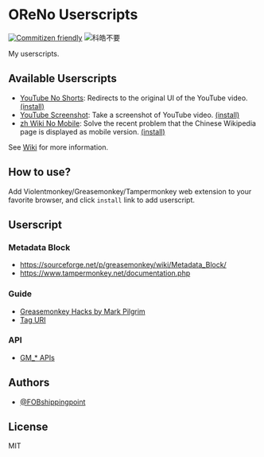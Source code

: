 # OReNo Userscripts

[![Commitizen friendly](https://img.shields.io/badge/commitizen-friendly-brightgreen.svg)](http://commitizen.github.io/cz-cli/)
![科皓不要](https://img.shields.io/badge/%E7%A7%91%E7%9A%93-%E4%B8%8D%E8%A6%81-orange)

My userscripts.

## Available Userscripts

- [YouTube No Shorts](https://github.com/FOBshippingpoint/oreno-userscripts/wiki/YouTube-No-Shorts): Redirects to the original UI of the YouTube video. [(install)](https://raw.githubusercontent.com/FOBshippingpoint/oreno-userscripts/main/youtube-no-shorts/youtube_no_shorts.user.js)
- [YouTube Screenshot](https://github.com/FOBshippingpoint/oreno-userscripts/wiki/YouTube-Screenshot): Take a screenshot of YouTube video. [(install)](https://raw.githubusercontent.com/FOBshippingpoint/oreno-userscripts/main/youtube-screenshot/youtube_screenshot.user.js)
- [zh Wiki No Mobile](https://github.com/FOBshippingpoint/oreno-userscripts/wiki/zh-Wiki-No-Mobile): Solve the recent problem that the Chinese Wikipedia page is displayed as mobile version. [(install)](https://raw.githubusercontent.com/FOBshippingpoint/oreno-userscripts/main/zh-wiki-no-mobile/zh_wiki_no_mobile.user.js)

See [Wiki](https://github.com/FOBshippingpoint/oreno-userscripts/wiki) for more information.

## How to use?

Add Violentmonkey/Greasemonkey/Tampermonkey web extension to your favorite browser, and click `install` link to add userscript.

## Userscript

### Metadata Block

- <https://sourceforge.net/p/greasemonkey/wiki/Metadata_Block/>
- <https://www.tampermonkey.net/documentation.php>

### Guide

- [Greasemonkey Hacks by Mark Pilgrim](https://www.oreilly.com/library/view/greasemonkey-hacks/0596101651/ch01.html)
- [Tag URI](http://www.taguri.org/)

### API

- [GM_* APIs](https://violentmonkey.github.io/api/gm/)

## Authors

- [@FOBshippingpoint](https://www.github.com/fobshippingpoint)

## License

MIT
